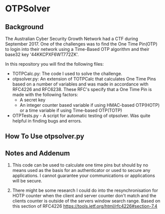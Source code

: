 # OTPSolver

## Background
The Australian Cyber Security Growth Network had a CTF during September 2017. 
One of the challenges was to find the One Time Pin(OTP) to login into their network using a Time-Based OTP algorithm and their base32 key '44KKCPXF6WT772ZK'.

In this repository you will find the following files:
* TOTPCalc.py: The code I used to solve the challenge.
* otpsolver.py: An extension of TOTPCalc that calculates One Time Pins based on a number of variables and was made in accordance with RFC4226 and RFC6238. These RFC's specify that a One Time Pin is made with the following factors: 
  * A secret key
  * An integer counter based variable if using HMAC-based OTP(HOTP) or a time variable if using Time-based OTP(TOTP) 
* OTPTests.py - A script for automatic testing of otpsolver. Was quite helpful in finding bugs and errors.

## How To Use otpsolver.py


## Notes and Addenum
1. This code can be used to calculate one time pins but should by no means used as the basis for an authenticator or used to secure  any applications. I cannot guarantee your communications or applications will be secure.

2. There might be some research I could do into the resynchronisation for HOTP counter when the client and server counter don't match and the clients counter is outside of the servers window search range. Based on this section of RFC4226 https://tools.ietf.org/html/rfc4226#section-7.4
